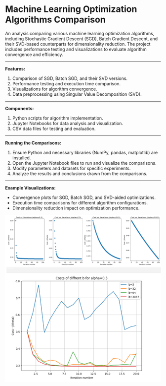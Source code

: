 # Machine Learning Optimization Algorithms Comparison

An analysis comparing various machine learning optimization algorithms, including Stochastic Gradient Descent (SGD), Batch Gradient Descent, and their SVD-based counterparts for dimensionality reduction. The project includes performance testing and visualizations to evaluate algorithm convergence and efficiency.

---

**Features:**
1. Comparison of SGD, Batch SGD, and their SVD versions.
2. Performance testing and execution time comparison.
3. Visualizations for algorithm convergence.
4. Data preprocessing using Singular Value Decomposition (SVD).

---

**Components:**
1. Python scripts for algorithm implementation.
2. Jupyter Notebooks for data analysis and visualization.
3. CSV data files for testing and evaluation.

---

**Running the Comparisons:**
1. Ensure Python and necessary libraries (NumPy, pandas, matplotlib) are installed.
2. Open the Jupyter Notebook files to run and visualize the comparisons.
3. Modify parameters and datasets for specific experiments.
4. Analyze the results and conclusions drawn from the comparisons.

---

**Example Visualizations:**

- Convergence plots for SGD, Batch SGD, and SVD-aided optimizations.
- Execution time comparisons for different algorithm configurations.
- Dimensionality reduction impact on optimization performance.

![Image Alt Text](https://github.com/Emelloul98/Machine-Learning-Optimization-Algorithms-Comparison/blob/main/image2.png)
![Image Alt Text](https://github.com/Emelloul98/Machine-Learning-Optimization-Algorithms-Comparison/blob/main/image1.png)
